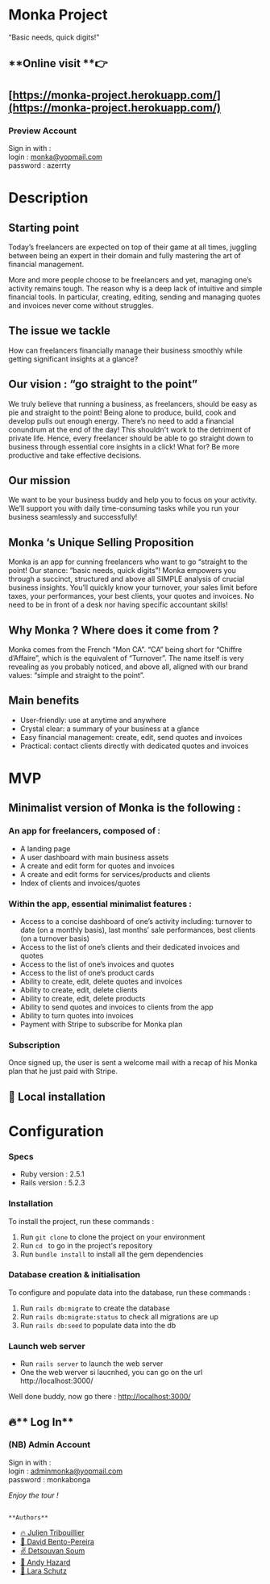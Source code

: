 
# **Monka Project**

“Basic needs, quick digits!”

## **Online visit **👉

## **[https://monka-project.herokuapp.com/](https://monka-project.herokuapp.com/)**

### **Preview Account**

Sign in with :  \
login : monka@yopmail.com  \
password : azerrty

# **Description**

## **Starting point**

Today’s freelancers are expected on top of their game at all times, juggling between being an expert in their domain and fully mastering the art of financial management.

More and more people choose to be freelancers and yet, managing one’s activity remains tough. The reason why is a deep lack of intuitive and simple financial tools. In particular, creating, editing, sending and managing quotes and invoices never come without struggles.

## **The issue we tackle**

 How can freelancers financially manage their business smoothly while getting significant insights at a glance?

## **Our vision : “go straight to the point”**

We truly believe that running a business, as freelancers, should be easy as pie and straight to the point! Being alone to produce, build, cook and develop pulls out enough energy. There’s no need to add a financial conundrum at the end of the day! This shouldn't work to the detriment of private life. Hence, every freelancer should be able to go straight down to business through essential core insights in a click! What for? Be more productive and take effective decisions.

## **Our mission**

We want to  be your business buddy and help you to focus on your activity. We’ll support you with daily time-consuming tasks while you run your business seamlessly and successfully!

## **Monka ‘s Unique Selling Proposition**

Monka is an app for cunning freelancers who want to go “straight to the point! Our stance: “basic needs, quick digits”! Monka empowers you through a succinct, structured and above all SIMPLE analysis of crucial business insights. You’ll quickly know your turnover, your sales limit before taxes, your performances, your best clients, your quotes and invoices. No need to be in front of a desk nor having specific accountant skills!

## **Why Monka ? Where does it come from ?**
Monka comes from the French “Mon CA”. “CA” being short for “Chiffre d’Affaire”, which is the equivalent of “Turnover”. The name itself is very revealing as you probably noticed, and above all, aligned with our brand values: “simple and straight to the point”.

## **Main benefits**

*   User-friendly: use at anytime and anywhere
*   Crystal clear: a summary of your business at a glance
*   Easy financial management: create, edit, send quotes and invoices
*   Practical: contact clients directly with dedicated quotes and invoices

# **MVP**

## **Minimalist version of Monka is the following :**

### **An app for freelancers, composed of :**

*   A landing page
*   A user dashboard with main business assets
*   A create and edit form for quotes and invoices
*   A create and edit forms for services/products and clients
*   Index of clients and invoices/quotes

### **Within the app, essential minimalist features :**

*   Access to a concise dashboard of one’s activity including: turnover to date (on a monthly basis), last months’ sale performances, best clients (on a turnover basis)
*   Access to the list of one’s clients and their dedicated invoices and quotes
*   Access to the list of one’s invoices and quotes
*   Access to the list of one’s product cards
*   Ability to create, edit, delete quotes and invoices
*   Ability to create, edit, delete clients
*   Ability to create, edit, delete products
*   Ability to send quotes and invoices to clients from the app
*   Ability to turn quotes into invoices
*   Payment with Stripe to subscribe for Monka plan

### **Subscription**

 Once signed up, the user is sent a welcome mail with a recap of his Monka plan that he just paid with Stripe.

##  🔧 Local installation

# **Configuration**

### Specs
 * Ruby version : 2.5.1
 * Rails version : 5.2.3
 
 ### Installation
 To install the project, run these commands :
 1. Run `git clone` to clone the project on your environment
 2. Run `cd ` to go in the project's repository
 3. Run `bundle install` to install all the gem dependencies
 
 ### Database creation & initialisation
 To configure and populate data into the database, run these commands :
 1. Run `rails db:migrate` to create the database
 2. Run `rails db:migrate:status` to check all migrations are up
 3. Run `rails db:seed` to populate data into the db
 
### Launch web server
* Run `rails server` to launch the web server
* One the web werver si laucnhed, you can go on the url http://localhost:3000/

 Well done buddy, now go there :
[http://localhost:3000/](http://localhost:3000/)


##   🔥** Log In**

###  **(NB) Admin Account**

Sign in with :  \
login : adminmonka@yopmail.com  \
password : monkabonga


 _Enjoy the tour !_

## 
    **Authors**

*   [🔥 Julien Tribouillier](https://github.com/Popikadir)
*   [🌱 David Bento-Pereira](https://github.com/davidBentoPereira)
*   [✌️ Detsouvan Soum](https://github.com/detsou)
*   [💪 Andy Hazard](https://github.com/didy400)
*   [🐝 Lara Schutz](https://github.com/Laramarey)





